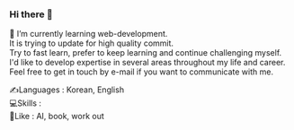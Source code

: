 ### Hi there 👋

🌱 I’m currently learning web-development. </br>
It is trying to update for high quality commit. </br>
Try to fast learn, prefer to keep learning and continue challenging myself. </br>
I'd like to develop expertise in several areas throughout my life and career. </br>
Feel free to get in touch by e-mail if you want to communicate with me. </br>

✍Languages : Korean, English </br>
💻Skills : </br>
👯Like : AI, book, work out </br>

<!--
**Journey-han/Journey-han** is a ✨ _special_ ✨ repository because its `README.md` (this file) appears on your GitHub profile.

Here are some ideas to get you started:

- 🔭 I’m currently working on ...
- 🌱 I’m currently learning ...
- 👯 I’m looking to collaborate on ...
- 🤔 I’m looking for help with ...
- 💬 Ask me about ...
- 📫 How to reach me: ...
- 😄 Pronouns: ...
- ⚡ Fun fact: ...
-->
